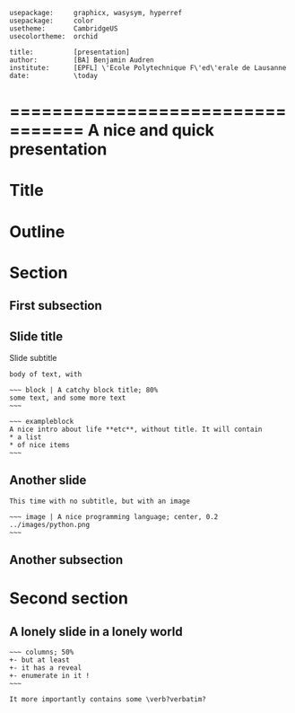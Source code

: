 ~~~ headers
usepackage:     graphicx, wasysym, hyperref 
usepackage:     color
usetheme:       CambridgeUS
usecolortheme:  orchid

title:          [presentation]
author:         [BA] Benjamin Audren
institute:      [EPFL] \'Ecole Polytechnique F\'ed\'erale de Lausanne
date:           \today
~~~

=================================
A nice and quick presentation
=================================

# Title #
# Outline #

# Section

## First subsection

Slide title
-----------
Slide subtitle

    body of text, with

    ~~~ block | A catchy block title; 80%
    some text, and some more text
    ~~~

    ~~~ exampleblock
    A nice intro about life **etc**, without title. It will contain
    * a list
    * of nice items
    ~~~

Another slide
-------------

    This time with no subtitle, but with an image

    ~~~ image | A nice programming language; center, 0.2
    ../images/python.png
    ~~~

## Another subsection

# Second section

A lonely slide in a lonely world
--------------------------------

    ~~~ columns; 50%
    +- but at least
    +- it has a reveal
    +- enumerate in it !
    ~~~

    It more importantly contains some \verb?verbatim?
